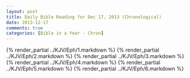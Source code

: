 ```yaml
---
layout: post
title: Daily Bible Reading for Dec 17, 2013 (Chronological)
date: 2013-12-17
comments: true
categories: [Bible in a Year - Chron]
---
```

{% render_partial ../KJV/Eph/1.markdown %}
{% render_partial ../KJV/Eph/2.markdown %}
{% render_partial ../KJV/Eph/3.markdown %}
{% render_partial ../KJV/Eph/4.markdown %}
{% render_partial ../KJV/Eph/5.markdown %}
{% render_partial ../KJV/Eph/6.markdown %}
